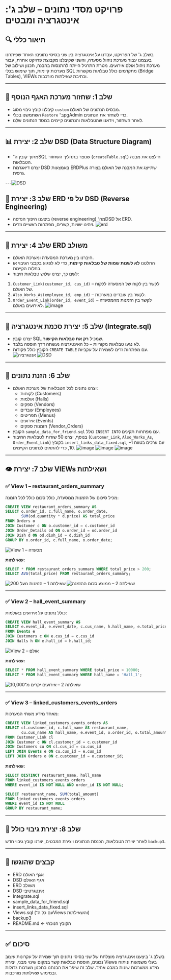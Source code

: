 
# פרויקט מסדי נתונים – שלב ג': אינטגרציה ומבטים

## 🔍 תיאור כללי
בשלב ג' של הפרויקט, עבדנו על אינטגרציה בין שני בסיסי נתונים: האחד שפיתחנו בעצמנו עבור מערכת ניהול מסעדה, והשני שקיבלנו מקבוצת פרויקט אחרת, עבור מערכת ניהול אולם אירועים. מטרת התרגיל הייתה להתנסות בהבנה, תכנון ושילוב של מערכות קיימות, תוך שימוש בכלי SQL מתקדמים כולל טבלאות מקשרות (Bridge Tables), VIEWs וכתיבת שאילתות מורכבות.

---

## 🧱 שלב 1: שחזור מערכת האגף הנוסף
- קיבלנו קובץ גיבוי מסוג `custom` מבסיס הנתונים של האולם.
- השתמשנו בכלי `Restore` ב־pgAdmin כדי לשחזר את הנתונים.
- לאחר השחזור, וידאנו שהטבלאות והנתונים קיימים במסד הנתונים שלנו.

---

## 📊 שלב 2: יצירת DSD (Data Structure Diagram)
- מתוך קובץ ה־SQL שנוצר בתהליך השחזור (`createTable.sql`) חילצנו את מבנה הטבלאות.
- יצרנו דיאגרמת DSD באמצעות ERDPlus שתייצג את המבנה של האולם בצורה גרפית.

---![DSD](https://github.com/user-attachments/assets/75c75a87-98df-4336-9b40-a2f9ddad1b22)


## 🔁 שלב 3: יצירת ERD על פי DSD (Reverse Engineering)
- ביצענו היפוך הנדסה (reverse engineering) מה־DSD אל ERD.
- זיהינו ישויות, קשרים, מפתחות ראשיים וזרים.
![erd ](https://github.com/user-attachments/assets/835bbeb7-ae75-408b-9cd9-4cd4b75b589d)

---

## 🔗 שלב 4: יצירת ERD משולב
- חיברנו בין מערכת המסעדה ומערכת האולם.
- החלטנו **לא לשנות שמות של טבלאות קיימות**, כדי לא לפגוע בקבצי הגיבוי או בתלות הקיימת.
- לשם כך, יצרנו שלוש טבלאות חיבור:

1. `Customer_Link(customer_id, cus_id)` – לקשר בין לקוח של המסעדה ללקוח של האולם.
2. `Also_Works_As(employee_id, emp_id)` – לקשר בין עובדים במערכות.
3. `Order_Event_Link(order_id, event_id)` – לקשר בין הזמנות מהמסעדה לאירועים באולם.
![image](https://github.com/user-attachments/assets/a4fcb928-5fc6-4cc0-9dd5-0ef3f3e04f8a)


---

## 🧩 שלב 5: יצירת סכמת אינטגרציה (Integrate.sql)
- יצרנו קובץ SQL שמכיל **רק את טבלאות הקישור**.
- לא נגעו טבלאות מקוריות – כל האינטגרציה נעשתה דרך הוספה בלבד.
- הקובץ כולל פקודות `CREATE TABLE` עם מפתחות זרים לשמירה על עקביות.
![אנטגרציה](https://github.com/user-attachments/assets/ec842619-f155-4aa1-837c-7bcfdb18efae)
![DSD](https://github.com/user-attachments/assets/d53a8c41-067d-4876-9f32-14a2600dfa1c)

---

## 🧪 שלב 6: הזנת נתונים
- יצרנו נתונים לכל הטבלאות של מערכת האולם:
  - לקוחות (Customers)
  - אולמות (Halls)
  - ספקים (Vendors)
  - עובדים (Employees)
  - תפריטים (Menus)
  - אירועים (Events)
  - הזמנות ספקים (Vendor_Orders)
- הקובץ `sample_data_for_friend.sql` כולל `INSERT INTO` עם מפתחות תקינים.
- בנוסף, יצרנו 50 שורות לטבלאות החיבור (`Customer_Link`, `Also_Works_As`, `Order_Event_Link`) בקובץ `insert_links_data_fixed.sql`, עם ערכים בטווח 1–10, כדי להתאים לנתונים הקיימים.
![image](https://github.com/user-attachments/assets/3d12eaf8-580f-40af-acd5-dfefaf07de14)
![image](https://github.com/user-attachments/assets/007f522a-1180-4c9f-9ed3-4015fbf2aa7b)
![image](https://github.com/user-attachments/assets/7e5ad12a-a644-47c7-b24b-71761a03a7d2)

---

## 👁️ שלב 7: יצירת VIEWs ושאילתות

### ✅ View 1 – restaurant_orders_summary
מכיל סיכום של הזמנות ממסעדה, כולל סכום כולל לכל הזמנה:

```sql
CREATE VIEW restaurant_orders_summary AS
SELECT o.order_id, c.full_name, o.order_date,
       SUM(od.quantity * d.price) AS total_price
FROM Orders o
JOIN Customer c ON o.customer_id = c.customer_id
JOIN Order_Details od ON o.order_id = od.order_id
JOIN Dish d ON od.dish_id = d.dish_id
GROUP BY o.order_id, c.full_name, o.order_date;
```
![View 1 – מסעדה](https://github.com/user-attachments/assets/8d7cdcd7-b90f-4b96-8779-b6736050cef9)

**שאילתות:**
```sql
SELECT * FROM restaurant_orders_summary WHERE total_price > 200;
SELECT AVG(total_price) FROM restaurant_orders_summary;
```
![שאילתה 1 – הזמנות מעל 200 ](https://github.com/user-attachments/assets/9fe442a4-8979-4c52-b4c1-a5178131e746)
![שאילתה 2 – ממוצע סכום ההזמנה](https://github.com/user-attachments/assets/9b85f9fb-6cb2-4371-a5f0-01818ccdb52b)

---

### ✅ View 2 – hall_event_summary
כולל נתונים על אירועים באולמות:

```sql
CREATE VIEW hall_event_summary AS
SELECT e.event_id, e.event_date, c.cus_name, h.hall_name, e.total_price
FROM Events e
JOIN Customers c ON e.cus_id = c.cus_id
JOIN Halls h ON e.hall_id = h.hall_id;
```
![View 2 – אולם](https://github.com/user-attachments/assets/c742666e-e243-4410-aac5-25600a2b6c06)

**שאילתות:**
```sql
SELECT * FROM hall_event_summary WHERE total_price > 10000;
SELECT * FROM hall_event_summary WHERE hall_name = 'Hall_1';
```
![שאילתה 2 – אירועים יקרים מ־10,000](https://github.com/user-attachments/assets/27550995-87da-403f-a357-10ae1c32cf34)

---

### ✅ View 3 – linked_customers_events_orders
מאחד מידע משתי המערכות:

```sql
CREATE VIEW linked_customers_events_orders AS
SELECT cl.customer_id, c.full_name AS restaurant_name,
       cu.cus_name AS hall_name, e.event_id, o.order_id, o.total_amount
FROM Customer_Link cl
JOIN Customer c ON cl.customer_id = c.customer_id
JOIN Customers cu ON cl.cus_id = cu.cus_id
LEFT JOIN Events e ON cu.cus_id = e.cus_id
LEFT JOIN Orders o ON c.customer_id = o.customer_id;
```

**שאילתות:**
```sql
SELECT DISTINCT restaurant_name, hall_name
FROM linked_customers_events_orders
WHERE event_id IS NOT NULL AND order_id IS NOT NULL;

SELECT restaurant_name, SUM(total_amount)
FROM linked_customers_events_orders
WHERE event_id IS NOT NULL
GROUP BY restaurant_name;
```

---

## 💾 שלב 8: יצירת גיבוי כולל
לאחר יצירת הטבלאות, הכנסת הנתונים ויצירת המבטים, יצרנו קובץ גיבוי חדש `backup3`.

---

## 📁 קבצים שהוגשו

- ERD אגף האולם
- DSD אגף האולם
- ERD משולב
- DSD אינטגרטיבי
- Integrate.sql
- sample_data_for_friend.sql
- insert_links_data_fixed.sql
- Views.sql (עם כל ה־Views והשאילתות)
- backup3
- README.md ← הקובץ הנוכחי

---

## ✅ סיכום
בשלב ג' ביצענו אינטגרציה מוצלחת של שני בסיסי נתונים תוך שמירה על עקרונות עיצוב נכונים, הוספת טבלאות קשר במקום שינוי מבני, יצירת Views בעלי משמעות וניתוח מידע ממערכות שונות במבט אחיד. שלב זה שיפר את הבנתנו בתכנון מערכות גדולות ובמימוש שאילתות מורכבות.

